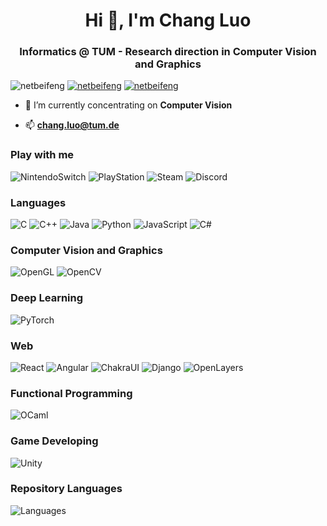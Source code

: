 <h1 align="center">Hi 👋, I'm Chang Luo</h1>
<h3 align="center">Informatics @ TUM - Research direction in Computer Vision and Graphics</h3>

<p align="left"> <img src="https://komarev.com/ghpvc/?username=netbeifeng&label=Profile%20views&color=0e75b6&style=flat" alt="netbeifeng" /> 
<a href="https://www.linkedin.com/in/chang-luo-76896b239/"><img src="https://img.shields.io/badge/-Luo Chang-0A66C2?logo=LinkedIn&logoColor=white&style=flat" alt="netbeifeng" /></a> <a href="mailto:chang.luo@tum.de"><img src="https://img.shields.io/badge/-chang.luo@tum.de-0065bd?logo=gmail&logoColor=white&style=flat" alt="netbeifeng"/></a> </p>

- 🔭 I’m currently concentrating on **Computer Vision**

- 📫 **chang.luo@tum.de**
</p>

<p align="left">
  
<h3 align="left">Play with me</h3>

![NintendoSwitch](https://img.shields.io/badge/-SW_2647_1681_0316-e60012?logo=Nintendo%20Switch&logoColor=white&style=flat)
![PlayStation](https://img.shields.io/badge/-netbeifeng-003791?logo=PlayStation&logoColor=white&style=flat)
![Steam](https://img.shields.io/badge/-321771674-171a21?logo=Steam&logoColor=white&style=flat)
![Discord](https://img.shields.io/badge/-Alias%238226-5865F2?logo=discord&logoColor=white&style=flat)

<h3 align="left">Languages</h3>

![C](https://img.shields.io/badge/-C-A8B9CC?logo=C&logoColor=white&style=flat)
![C++](https://img.shields.io/badge/-C++-00599C?logo=c%2B%2B&logoColor=white&style=flat)
![Java](https://img.shields.io/badge/-Java-ed8b00?logo=CoffeeScript&logoColor=white&style=flat)
![Python](https://img.shields.io/badge/-Python-3776AB?logo=Python&logoColor=f7cc41&style=flat)
![JavaScript](https://img.shields.io/badge/-JavaScript-F7DF1E?logo=JavaScript&logoColor=white&style=flat)
![C#](https://img.shields.io/badge/-C%23-239120?logo=CSharp&logoColor=white&style=flat)

<h3 align="left">Computer Vision and Graphics</h3>

![OpenGL](https://img.shields.io/badge/-OpenGL-5586A4?logo=OpenGL&logoColor=white&style=flat)
![OpenCV](https://img.shields.io/badge/-OpenCV-5C3EE8?logo=opencv&logoColor=white&style=flat)

<h3 align="left">Deep Learning</h3>

![PyTorch](https://img.shields.io/badge/-PyTorch-EE4C2C?logo=PyTorch&logoColor=white&style=flat)

<h3 align="left">Web</h3>

![React](https://img.shields.io/badge/-ReactJs-61DAFB?logo=react&logoColor=white&style=flat)
![Angular](https://img.shields.io/badge/-Angular-DD0031?logo=Angular&logoColor=white&style=flat)
![ChakraUI](https://img.shields.io/badge/-ChakraUI-319795?logo=CSharp&logoColor=white&style=flat)
![Django](https://img.shields.io/badge/-Django-092E20?logo=Django&logoColor=white&style=flat)
![OpenLayers](https://img.shields.io/badge/-Openlayers-1F6B75?logo=Openlayers&logoColor=white&style=flat)

<h3 align="left">Functional Programming</h3>

![OCaml](https://img.shields.io/badge/-OCaml-EC6813?logo=Ocaml&logoColor=white&style=flat)

<h3 align="left">Game Developing</h3>

![Unity](https://img.shields.io/badge/-Unity-FFFFFF?logo=Unity&logoColor=black&style=flat)

</p>

<h3 align="left">Repository Languages</h3>

![Languages](https://github-readme-stats.vercel.app/api/top-langs/?username=netbeifeng&layout=compact)
